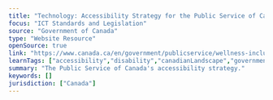 ```yaml
---
title: "Technology: Accessibility Strategy for the Public Service of Canada"
focus: "ICT Standards and Legislation"
source: "Government of Canada"
type: "Website Resource"
openSource: true
link: "https://www.canada.ca/en/government/publicservice/wellness-inclusion-diversity-public-service/diversity-inclusion-public-service/accessibility-public-service/accessibility-strategy-public-service-toc/accessibility-strategy-public-service-technology.html"
learnTags: ["accessibility","disability","canadianLandscape","government","ict","framework"]
summary: "The Public Service of Canada's accessibility strategy."
keywords: []
jurisdiction: ["Canada"]
---
```

